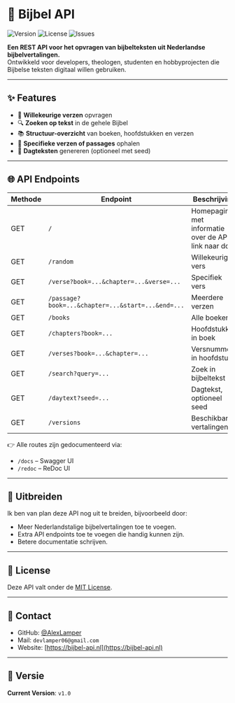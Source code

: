 # 📖 Bijbel API

<p>
  <img src="https://img.shields.io/badge/Version-v1.0-blue?style=for-the-badge" alt="Version" />
  <img src="https://img.shields.io/github/license/AlexLamper/bijbel-api?style=for-the-badge" alt="License" />
  <img src="https://img.shields.io/github/issues/AlexLamper/bijbel-api?style=for-the-badge" alt="Issues" />
</p>

**Een REST API voor het opvragen van bijbelteksten uit Nederlandse bijbelvertalingen.**  
Ontwikkeld voor developers, theologen, studenten en hobbyprojecten die Bijbelse teksten digitaal willen gebruiken.

---

## ✨ Features

- 🔀 **Willekeurige verzen** opvragen  
- 🔍 **Zoeken op tekst** in de gehele Bijbel  
- 📚 **Structuur-overzicht** van boeken, hoofdstukken en verzen  
- 📖 **Specifieke verzen of passages** ophalen  
- 📅 **Dagteksten** genereren (optioneel met seed)  

---

## 🌐 API Endpoints

| Methode | Endpoint | Beschrijving |
|--------|----------|--------------|
| GET | `/` | Homepagina met informatie over de API + link naar docs |
| GET | `/random` | Willekeurig vers |
| GET | `/verse?book=...&chapter=...&verse=...` | Specifiek vers |
| GET | `/passage?book=...&chapter=...&start=...&end=...` | Meerdere verzen |
| GET | `/books` | Alle boeken |
| GET | `/chapters?book=...` | Hoofdstukken in boek |
| GET | `/verses?book=...&chapter=...` | Versnummers in hoofdstuk |
| GET | `/search?query=...` | Zoek in bijbeltekst |
| GET | `/daytext?seed=...` | Dagtekst, optioneel seed |
| GET | `/versions` | Beschikbare vertalingen |

👉 Alle routes zijn gedocumenteerd via:
- `/docs` – Swagger UI
- `/redoc` – ReDoc UI

---

## 🧩 Uitbreiden

Ik ben van plan deze API nog uit te breiden, bijvoorbeeld door:
- Meer Nederlandstalige bijbelvertalingen toe te voegen.
- Extra API endpoints toe te voegen die handig kunnen zijn.
- Betere documentatie schrijven.

---

## 📜 License

Deze API valt onder de [MIT License](LICENSE).

---

## 📎 Contact

- GitHub: [@AlexLamper](https://github.com/AlexLamper)
- Mail: `devlamper06@gmail.com`
- Website: [https://bijbel-api.nl](https://bijbel-api.nl)

---

## 📌 Versie

**Current Version**: `v1.0`
